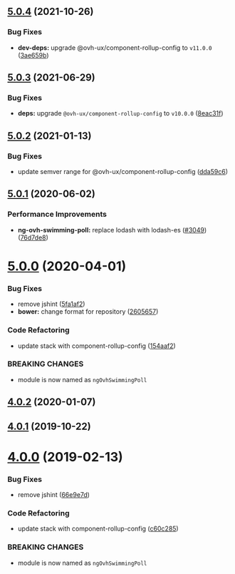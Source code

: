 ## [5.0.4](https://github.com/ovh/manager/compare/@ovh-ux/ng-ovh-swimming-poll@5.0.3...@ovh-ux/ng-ovh-swimming-poll@5.0.4) (2021-10-26)


### Bug Fixes

* **dev-deps:** upgrade @ovh-ux/component-rollup-config to `v11.0.0` ([3ae659b](https://github.com/ovh/manager/commit/3ae659bea59244fd5660375b9dac52055cc374b0))



## [5.0.3](https://github.com/ovh/manager/compare/@ovh-ux/ng-ovh-swimming-poll@5.0.2...@ovh-ux/ng-ovh-swimming-poll@5.0.3) (2021-06-29)


### Bug Fixes

* **deps:** upgrade `@ovh-ux/component-rollup-config` to `v10.0.0` ([8eac31f](https://github.com/ovh/manager/commit/8eac31f81e46d1570c131cf55788d6435842ab6d))



## [5.0.2](https://github.com/ovh/manager/compare/@ovh-ux/ng-ovh-swimming-poll@5.0.1...@ovh-ux/ng-ovh-swimming-poll@5.0.2) (2021-01-13)


### Bug Fixes

* update semver range for @ovh-ux/component-rollup-config ([dda59c6](https://github.com/ovh/manager/commit/dda59c6b71cb4ad9ab98f06a0bf995a7eb45a1d9))



## [5.0.1](https://github.com/ovh/manager/compare/@ovh-ux/ng-ovh-swimming-poll@5.0.0...@ovh-ux/ng-ovh-swimming-poll@5.0.1) (2020-06-02)


### Performance Improvements

* **ng-ovh-swimming-poll:** replace lodash with lodash-es ([#3049](https://github.com/ovh/manager/issues/3049)) ([76d7de8](https://github.com/ovh/manager/commit/76d7de89d5109d52bd91908fc467611d94b7f09a))



# [5.0.0](https://github.com/ovh/manager/compare/@ovh-ux/ng-ovh-swimming-poll@4.0.2...@ovh-ux/ng-ovh-swimming-poll@5.0.0) (2020-04-01)


### Bug Fixes

* remove jshint ([5fa1af2](https://github.com/ovh/manager/commit/5fa1af2e4e5ddef2bb57a37d36cc14b82f5f136a))
* **bower:** change format for repository ([2605657](https://github.com/ovh/manager/commit/260565711b8fd07b16e37aed04b7d9037227c09e))


### Code Refactoring

* update stack with component-rollup-config ([154aaf2](https://github.com/ovh/manager/commit/154aaf20620d21b2d2fac0f75ef1bc403e7c390c))


### BREAKING CHANGES

* module is now named as `ngOvhSwimmingPoll`



## [4.0.2](https://github.com/ovh-ux/ng-ovh-swimming-poll/compare/v4.0.1...v4.0.2) (2020-01-07)



## [4.0.1](https://github.com/ovh-ux/ng-ovh-swimming-poll/compare/v4.0.0...v4.0.1) (2019-10-22)



# [4.0.0](https://github.com/ovh-ux/ng-ovh-swimming-poll/compare/v3.0.1...v4.0.0) (2019-02-13)


### Bug Fixes

* remove jshint ([66e9e7d](https://github.com/ovh-ux/ng-ovh-swimming-poll/commit/66e9e7d))


### Code Refactoring

* update stack with component-rollup-config ([c60c285](https://github.com/ovh-ux/ng-ovh-swimming-poll/commit/c60c285))


### BREAKING CHANGES

* module is now named as `ngOvhSwimmingPoll`



